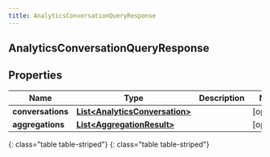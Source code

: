 ```yaml
---
title: AnalyticsConversationQueryResponse
---
```

## AnalyticsConversationQueryResponse


## Properties

| Name | Type | Description | Notes |
| ------------ | ------------- | ------------- | ------------- |
| **conversations** | [**List&lt;AnalyticsConversation&gt;**](AnalyticsConversation.html) |  |  [optional] |
| **aggregations** | [**List&lt;AggregationResult&gt;**](AggregationResult.html) |  |  [optional] |
{: class="table table-striped"}
{: class="table table-striped"}


